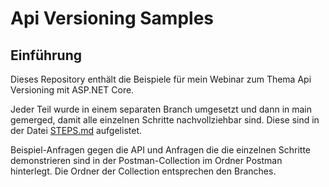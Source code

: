 # Api Versioning Samples

## Einführung

Dieses Repository enthält die Beispiele für mein Webinar zum Thema Api Versioning mit ASP.NET Core.

Jeder Teil wurde in einem separaten Branch umgesetzt und dann in main gemerged, damit alle einzelnen Schritte nachvollziehbar sind. Diese sind in der Datei [STEPS.md](STEPS.md) aufgelistet.

Beispiel-Anfragen gegen die API und Anfragen die die einzelnen Schritte demonstrieren sind in der Postman-Collection im Ordner Postman hinterlegt. Die Ordner der Collection entsprechen den Branches.
